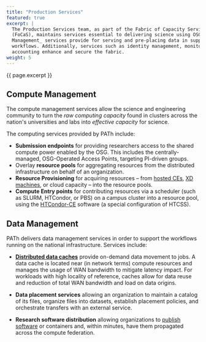 ```yaml
---
title: "Production Services"
featured: true
excerpt: |
  The Production Services team, as part of the Fabric of Capacity Services
  (FoCaS), maintains services essential to delivering science using OSG Consortium resources.  The _Compute Management_ services allow for sharing of computing resources, provisioning pools of computing resources, job execution management. _Data
  Management_ services provide for serving and pre-placing data in support of
  workflows. Additionally, services such as identity management, monitoring, and
  accounting enhance and secure the fabric.
weight: 5
---
```


{{ page.excerpt }}

## Compute Management

The compute management services allow the science and engineering community to
turn the _raw computing capacity_ found in clusters across the nation's
universities and labs into _effective capacity_ for science.

The computing services provided by PATh include:

* **Submission endpoints** for providing researchers access to the shared
  compute power enabled by the OSG.  This includes the centrally-managed, 
  OSG-Operated Access Points, targeting PI-driven groups.
* Overlay **resource pools** for aggregating resources from the distributed
  infrastructure on behalf of an organization.  
* **Resource Provisioning** for acquiring resources – from
  [hosted CEs](https://opensciencegrid.org/docs/compute-element/hosted-ce/),
  [XD machines](https://www.xsede.org/), or cloud capacity – into the resource
  pools.
* **Compute Entry points** for contributing resources via a scheduler (such as
  SLURM, HTCondor, or PBS) on a campus cluster into a resource pool, using the
  [HTCondor-CE](http://htcondor-ce.org/) software (a special configuration of
  HTCSS).

## Data Management

PATh delivers data management services in order to support the workflows running
on the national infrastructure.  Services include:

* [**Distributed data caches**](https://opensciencegrid.org/docs/data/stashcache/overview/) provide on-demand data movement to jobs.  A data cache is located
  near (in network terms) compute resources and manages the usage of WAN
  bandwidth to mitigate latency impact. For workloads with high locality of
  reference, caches allow for data reuse and reduction of total WAN bandwidth
  and load on data origins.

* **Data placement services** allowing an organization to maintain a catalog of
  its files, organize files into datasets, establish placement policies, and
  orchestrate transfers with an external service.

* **Research software distribution** allowing organizations to
  [publish software](https://opensciencegrid.org/docs/data/external-oasis-repos/)
  or containers and, within minutes, have them propagated across the compute
  federation.
